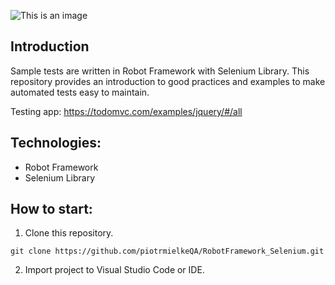 ![This is an image](https://miro.medium.com/max/640/1*wnMQPTmEsIq0TiRgfX4hig.webp)

## Introduction
Sample tests are written in Robot Framework with Selenium Library. This repository provides an introduction to good practices and examples to make automated tests easy to maintain.

Testing app: https://todomvc.com/examples/jquery/#/all

## Technologies:
- Robot Framework
- Selenium Library


## How to start:
1. Clone this repository.

```
git clone https://github.com/piotrmielkeQA/RobotFramework_Selenium.git
```
2. Import project to Visual Studio Code or IDE.
